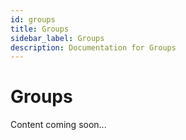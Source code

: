 ```yaml
---
id: groups
title: Groups
sidebar_label: Groups
description: Documentation for Groups
---
```


# Groups

Content coming soon...
